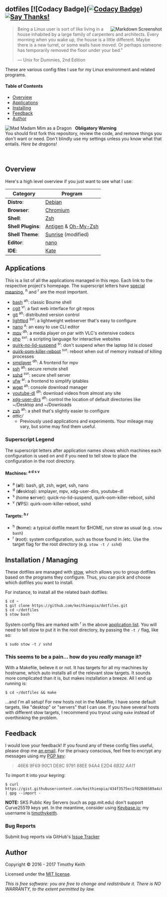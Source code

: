 ## dotfiles [![Codacy Badge]([![Codacy Badge](https://api.codacy.com/project/badge/Grade/45075b8bb6664b8c82e1b5d1f707fe7c)](https://www.codacy.com/app/timothykeith/dotfiles)) [![Say Thanks!](https://img.shields.io/badge/Say%20Thanks-!-1EAEDB.svg)](https://saythanks.io/to/keithieopia)

<img align="right" alt="Markdown Screenshot" src="https://raw.githubusercontent.com/keithieopia/dotfiles/master/.readme-assets/markdown_circle.png">

> Being a Linux user is sort of like living in a house inhabited by a large family of carpenters and architects. Every morning when you wake up, the house is a little different. Maybe there is a new turret, or some walls have moved. Or perhaps someone has temporarily removed the floor under your bed."
>  
> — Unix for Dummies, 2nd Edition

These are various config files I use for my Linux environment and related programs.

#### Table of Contents
- [Overview](#overview)
- [Applications](#apps)
- [Installing](#stow)
- [Feedback](#feedback)
- [Author](#author)


<img alt="Mad Madam Mim as a Dragon" style="padding-right: 8px" align="left" src="https://raw.githubusercontent.com/keithieopia/dotfiles/master/.readme-assets/mad_madam_min.png">

**Obligatory Warning**  
You should first fork this repository, review the code, and remove things you don't want or need. Don't blindly use my settings unless you know what that entails. *Here be dragons!*

<br>

## Overview
<a name="overview"></a>
Here's a high level overview if you just want to see what I use:

| Category           | Program                                                                              |
| ------------------ | ------------------------------------------------------------------------------------ |
| **Distro**:        | [Debian](https://www.debian.org/)                                                    |
| **Browser**:       | [Chromium](https://www.chromium.org)                                                 |
| **Shell**:         | [Zsh](http://zsh.sourceforge.net/)                                                   |
| **Shell Plugins**: | [Antigen](http://antigen.sharats.me/) & [Oh-My-Zsh](http://ohmyz.sh/)                |
| **Shell Theme**:   | [Sunrise](https://github.com/robbyrussell/oh-my-zsh/wiki/themes#sunrise) (modified)  |
| **Editor**:        | [nano](http://www.nano-editor.org)                                                   |
| **IDE**:           | [Kate](https://kate-editor.org/)                                                     |


## Applications
<a name="apps"></a>
This is a list of all the applications managed in this repo. Each link to the respective project's homepage. The superscript letters have [special meaning](#apps-legend), <sup>h</sup> and <sup>r</sup> are the most important.

- [bash](https://www.gnu.org/software/bash/) <sup>ah</sup>: classic Bourne shell
- [cgit](https://git.zx2c4.com/cgit/) <sup>vr</sup>: a fast web interface for git repos
- [git](https://git-scm.com/) <sup>ah</sup>: distributed version control
- [lighttpd](http://www.lighttpd.net/) <sup>svr</sup>: a lightweight webserver that's easy to configure
- [nano](https://www.nano-editor.org/) <sup>a</sup>: an easy to use CLI editor
- [mpv](https://mpv.io/) <sup>dh</sup>: a media player on par with VLC's extensive codecs
- [php](http://php.net/) <sup>svr</sup>: a scripting language for interactive websites
- [quirk-no-lid-suspend](https://wiki.debian.org/Suspend) <sup>sr</sup>: don't suspend when the laptop lid is closed
- [quirk-oom-killer-reboot](https://www.debuntu.org/how-to-reboot-on-oom/) <sup>svr</sup>: reboot when out of memory instead of killing processes
- [smplayer](http://www.smplayer.info/) <sup>dh</sup>: A frontend for mpv
- [ssh](http://www.openssh.com/) <sup>ah</sup>: secure remote shell
- [sshd](http://www.openssh.com/) <sup>svr</sup>: secure shell server
- [ufw](https://wiki.debian.org/Uncomplicated%20Firewall%20%28ufw%29) <sup>ar</sup>: a frontend to simplify iptables
- [wget](https://www.gnu.org/software/wget/) <sup>ah</sup>: console download manager
- [youtube-dl](https://rg3.github.io/youtube-dl/) <sup>dh</sup>: download videos from almost any site
- [xdg-user-dirs](https://www.freedesktop.org/wiki/Software/xdg-user-dirs/) <sup>dh</sup>: control the location of default directories like ~/Desktop and ~/Downloads
- [zsh](http://zsh.sourceforge.net/) <sup>ah</sup>: a shell that's slightly easier to configure
- *attic/*
  - Previously used applications and experiments. Your mileage may vary, but some may find them useful.

### Superscript Legend
<a name="apps-legend"></a>

The superscript letters after application names shows which machines each configuration is used on and if you need to tell stow to place the configuration in the root directory.

#### Machines: <sup>a d s v</sup>
- <sup>a</sup> (**a**ll): bash, git, zsh, wget, ssh, nano
- <sup>d</sup> (**d**esktop): smplayer, mpv, xdg-user-dirs, youtube-dl
- <sup>s</sup> (home **s**erver): quick-no-lid-suspend, quirk-oom-killer-reboot, sshd
- <sup>v</sup> (**V**PS): quirk-oom-killer-reboot, sshd

#### Targets: <sup>h r</sup>
- <sup>h</sup> (**h**ome): a typical dotfile meant for $HOME, run stow as usual (e.g. `stow bash`)
- <sup>r</sup> (**r**oot): system configuration, such as those found in /etc. Use the target flag for the root directory (e.g. `stow -t / sshd`)


## Installation / Managing
<a name="stow"></a>
These dotfiles are managed with [stow](http://www.gnu.org/software/stow/), which allows you to group dotfiles based on the programs they configure. Thus, you can pick and choose which dotfiles you want to install.  

For instance, to install all the related bash dotfiles:

```console
$ cd ~  
$ git clone https://github.com/keithieopia/dotfiles.git  
$ cd ~/dotfiles  
$ stow bash
```

System config files are marked with <sup>r</sup> in the above [application list](#apps). You will need to tell stow to put it in the root directory, by passing the `-t /` flag, like so:

```console
$ sudo stow -t / sshd
```

### This seems to be a pain... how do you *really* manage it?

With a Makefile, believe it or not. It has targets for all my machines by hostname, which auto installs all of the relevant stow targets. It sounds more complicated than it is, but makes installation a breeze. All I end up running is:

```console
$ cd ~/dotfiles && make
```

...and I'm all setup! For new hosts not in the Makefile, I have some default targets, like "desktop" or "servers" that I can use. If you have several hosts with different stow targets, I recommend you tryout using `make` instead of overthinking the problem.

## Feedback
<a name="feedback"></a>
I would love your feedback! If you found any of these config files useful, please drop me [an email](mailto:timothykeith@gmail.com). For the privacy conscious,
feel free to encrypt any messages using my [PGP key](https://gist.githubusercontent.com/keithieopia/434f3575ec1f020d6589a4c01dc0847e/raw/2e0749f2966ff501ee28797a926229c081f7e652/timothykeith.pub.asc):

> 46E6 9F69 90C1 DE8C 9791 88EE 94A4 E2D4 *6B32 AA11*

To import it into your keyring:
```console
$ curl https://gist.githubusercontent.com/keithieopia/434f3575ec1f020d6589a4c01dc0847e/raw/2e0749f2966ff501ee28797a926229c081f7e652/timothykeith.pub.asc | gpg --import -
```

**NOTE:** SKS Public Key Servers (such as pgp.mit.edu) don't support Curve25519 keys yet. In the meantime, consider using [Keybase.io](https://keybase.io/); my username is [timothykeith](https://keybase.io/timothykeith).

### Bug Reports
Submit bug reports via GitHub's [Issue Tracker](https://github.com/keithieopia/dotfiles/issues)

## Author
<a name="author"></a>
Copyright &copy; 2016 - 2017 Timothy Keith

Licensed under the [MIT license](https://github.com/keithieopia/dotfiles/blob/master/LICENSE).

*This is free software: you are free to change and redistribute it. There is NO WARRANTY, to the extent permitted by law.*
